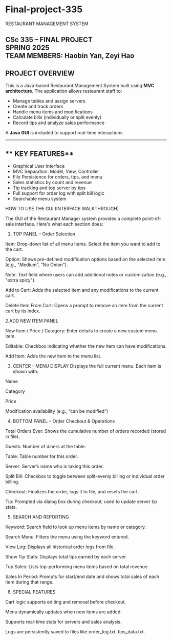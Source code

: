 # Final-project-335

RESTAURANT MANAGEMENT SYSTEM

**CSc 335 – FINAL PROJECT**  
**SPRING 2025**  
**TEAM MEMBERS**: Haobin Yan, Zeyi Hao
--------------------------------------------
## **PROJECT OVERVIEW**

This is a Java-based Restaurant Management System built using **MVC architecture**. The application allows restaurant staff to:

- Manage tables and assign servers
- Create and track orders
- Handle menu items and modifications
- Calculate bills (individually or split evenly)
- Record tips and analyze sales performance

A **Java GUI** is included to support real-time interactions.

-------------------------------------------

## ** KEY FEATURES**

- Graphical User Interface
- MVC Separation: Model, View, Controller
- File Persistence for orders, tips, and menu
- Sales statistics by count and revenue
- Tip tracking and top server by tips
- Full support for order log with split bill logic
- Searchable menu system

HOW TO USE THE GUI (INTERFACE WALKTHROUGH)

The GUI of the Restaurant Manager system provides a complete point-of-sale interface. Here's what each section does:

1. TOP PANEL – Order Selection

Item: Drop-down list of all menu items. Select the item you want to add to the cart.

Option: Shows pre-defined modification options based on the selected item (e.g., "Medium", "No Onion").

Note: Text field where users can add additional notes or customization (e.g., "extra spicy").

Add to Cart: Adds the selected item and any modifications to the current cart.

Delete Item From Cart: Opens a prompt to remove an item from the current cart by its index.


2.ADD NEW ITEM PANEL

New Item / Price / Category: Enter details to create a new custom menu item.

Editable: Checkbox indicating whether the new item can have modifications.

Add Item: Adds the new item to the menu list.

3. CENTER – MENU DISPLAY
Displays the full current menu. Each item is shown with:

Name

Category

Price

Modification availability (e.g., “can be modified”)


4. BOTTOM PANEL – Order Checkout & Operations

Total Orders Ever: Shows the cumulative number of orders recorded (stored in file).

Guests: Number of diners at the table.

Table: Table number for this order.

Server: Server’s name who is taking this order.

Split Bill: Checkbox to toggle between split-evenly billing or individual order billing.

Checkout: Finalizes the order, logs it to file, and resets the cart.

Tip: Prompted via dialog box during checkout; used to update server tip stats.


5. SEARCH AND REPORTING

Keyword: Search field to look up menu items by name or category.

Search Menu: Filters the menu using the keyword entered.

View Log: Displays all historical order logs from file.

Show Tip Stats: Displays total tips earned by each server.

Top Sales: Lists top-performing menu items based on total revenue.

Sales In Period: Prompts for start/end date and shows total sales of each item during that range.


6. SPECIAL FEATURES

Cart logic supports editing and removal before checkout.

Menu dynamically updates when new items are added.

Supports real-time stats for servers and sales analysis.

Logs are persistently saved to files like order_log.txt, tips_data.txt.














